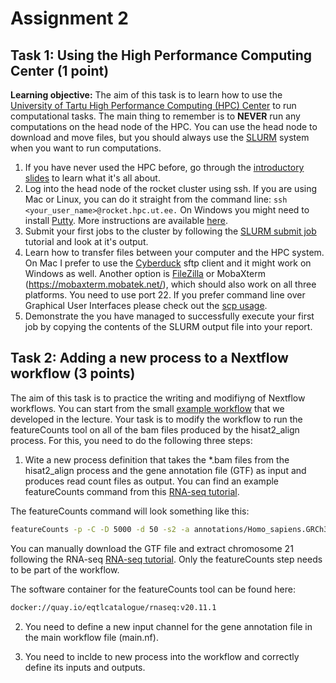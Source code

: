 # Assignment 2

## Task 1: Using the High Performance Computing Center (1 point)
**Learning objective:** The aim of this task is to learn how to use the [University of Tartu High Performance Computing (HPC) Center](https://hpc.ut.ee/) to run computational tasks. The main thing to remember is to **NEVER** run any computations on the head node of the HPC. You can use the head node to download and move files, but you should always use the [SLURM](https://docs.hpc.ut.ee/public/cluster/quickstart/) system when you want to run computations.

 1. If you have never used the HPC before, go through the [introductory slides](https://docs.google.com/presentation/d/1XhA4YnnZ-Gzuyo-_PghMcu_X-fXe_EUhiW2bHoABwgI/edit#slide=id.g3308ddf0d8_2_160) to learn what it's all about. 
 2. Log into the head node of the rocket cluster using ssh. If you are using Mac or Linux, you can do it straight from the command line: `ssh <your_user_name>@rocket.hpc.ut.ee.` On Windows you might need to install [Putty](https://www.putty.org/). More instructions are available [here](https://docs.hpc.ut.ee/public/ssh/). 
 3. Submit your first jobs to the cluster by following the [SLURM submit job](https://docs.hpc.ut.ee/public/cluster/monitoring_and_managing_jobs/submit_jobs/) tutorial and look at it's output.
 4. Learn how to transfer files between your computer and the HPC system. On Mac I prefer to use the [Cyberduck](https://cyberduck.io/) sftp client and it might work on Windows as well. Another option is [FileZilla](https://filezilla-project.org/) or MobaXterm (https://mobaxterm.mobatek.net/), which should also work on all three platforms. You need to use port 22. If you prefer command line over Graphical User Interfaces please check out the [scp usage](https://docs.hpc.ut.ee/public/cluster/quickstart/#copy-data).
 5. Demonstrate the you have managed to successfully execute your first job by copying the contents of the SLURM output file into your report.

## Task 2: Adding a new process to a Nextflow workflow (3 points)
The aim of this task is to practice the writing and modifiyng of Nextflow workflows. You can start from the small [example workflow](https://github.com/kauralasoo/MTAT.03.239_Bioinformatics/tree/master/Nextflow_example) that we developed in the lecture. Your task is to modify the workflow to run the featureCounts tool on all of the bam files produced by the hisat2_align process. For this, you need to do the following three steps:
1. Wite a new process definition that takes the *.bam files from the hisat2_align process and the gene annotation file (GTF) as input and produces read count files as output. You can find an example featureCounts command from this [RNA-seq tutorial](https://github.com/kauralasoo/MTAT.03.239_Bioinformatics/blob/master/RNA-seq_alignment.md). 

The featureCounts command will look something like this:
```bash
featureCounts -p -C -D 5000 -d 50 -s2 -a annotations/Homo_sapiens.GRCh38.91.chr21.gtf -o results/fikt_A.counts results/fikt_A.sortedByCoords.bam
```
 You can manually download the GTF file and extract chromosome 21 following the RNA-seq [RNA-seq tutorial](https://github.com/kauralasoo/MTAT.03.239_Bioinformatics/blob/master/RNA-seq_alignment.md). Only the featureCounts step needs to be part of the workflow.

The software container for the featureCounts tool can be found here:
```bash
docker://quay.io/eqtlcatalogue/rnaseq:v20.11.1
```

2. You need to define a new input channel for the gene annotation file in the main workflow file (main.nf).

3. You need to inclde to new process into the workflow and correctly define its inputs and outputs.



